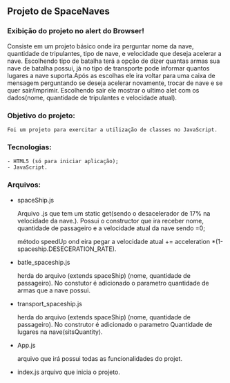 ## Projeto de SpaceNaves
### Exibição do projeto no alert do Browser!
Consiste em um projeto básico onde ira perguntar nome da nave, quantidade de tripulantes, tipo de nave, e velocidade que deseja acelerar a nave. 
Escolhendo tipo de batalha terá a opção de dizer quantas armas sua nave de batalha possui, já no tipo de transporte pode informar quantos lugares a nave suporta.Após as escolhas ele ira voltar para uma caixa de mensagem perguntando se deseja acelerar novamente, trocar de nave e se quer sair/imprimir. Escolhendo sair ele mostrar o ultimo alet com os dados(nome, quantidade de tripulantes e velocidade atual).

### Objetivo do projeto:
    Foi um projeto para exercitar a utilização de classes no JavaScript.

### Tecnologias:
    - HTML5 (só para iniciar aplicação);
    - JavaScript.

### Arquivos:
- spaceShip.js
    
    Arquivo .js que tem um static get(sendo o desacelerador de 17% na velocidade da nave.). Possui o constructor que ira receber nome, quantidade de passageiro e a velocidade atual da  nave sendo =0;
    
    método speedUp ond eira pegar a velocidade atual += acceleration *(1-spaceship.DESECERATION_RATE).

- batle_spaceship.js

    herda do arquivo (extends spaceShip) (nome, quantidade de passageiro). No constutor é adicionado o parametro quantidade de armas que a nave possui.

- transport_spaceship.js

    herda do arquivo (extends spaceShip) (nome, quantidade de passageiro). No construtor é adicionado o parametro Quantidade de lugares na nave(sitsQuantity).

- App.js

    arquivo que irá possui todas as funcionalidades do projet.

- index.js
    arquivo que inicia o projeto.
